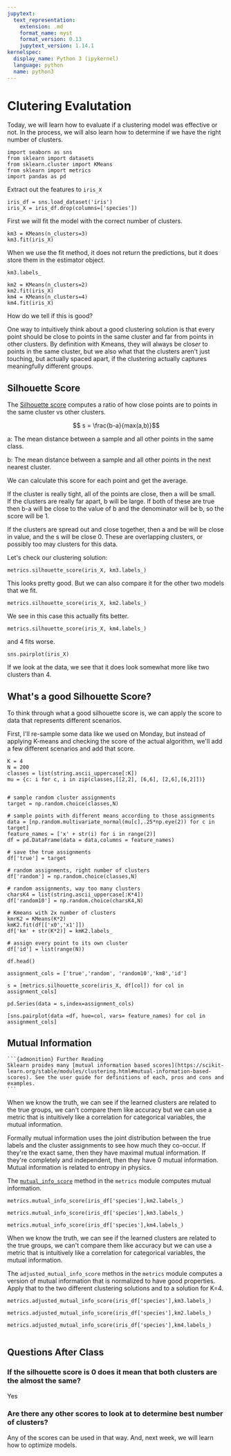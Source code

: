 ```yaml
---
jupytext:
  text_representation:
    extension: .md
    format_name: myst
    format_version: 0.13
    jupytext_version: 1.14.1
kernelspec:
  display_name: Python 3 (ipykernel)
  language: python
  name: python3
---
```


# Clutering Evalutation


Today, we will learn how to  evaluate if a clustering model was effective or not.  In the process, we will also learn how to determine if we have the right number of clusters.


```{code-cell} ipython3
import seaborn as sns
from sklearn import datasets
from sklearn.cluster import KMeans
from sklearn import metrics
import pandas as pd
```

Extract out the features to `iris_X`

```{code-cell} ipython3
iris_df = sns.load_dataset('iris')
iris_X = iris_df.drop(columns=['species'])
```

First we will fit the model with the correct number of clusters.
```{code-cell} ipython3
km3 = KMeans(n_clusters=3)
km3.fit(iris_X)
```

When we use the fit method, it does not return the predictions, but it does store them in the estimator object.
```{code-cell} ipython3
km3.labels_
```

```{code-cell} ipython3
km2 = KMeans(n_clusters=2)
km2.fit(iris_X)
km4 = KMeans(n_clusters=4)
km4.fit(iris_X)
```

How do we tell if this is good?

One way to intuitively think about a good clustering solution is that every point should be close to points in the same cluster and far from points in other clusters. By definition with Kmeans, they will always be clos*er* to points in the same cluster, but we also what that the clusters aren't just touching, but actually spaced apart, if the clustering actually captures meaningfully different groups.

## Silhouette Score


The [Silhouette score](https://scikit-learn.org/stable/modules/generated/sklearn.metrics.silhouette_score.html) computes a ratio of how close points are to points in the same cluster vs other clusters.

$$ s = \frac{b-a}{max(a,b)}$$


a: The mean distance between a sample and all other points in the same class.


b: The mean distance between a sample and all other points in the next nearest cluster.

We can calculate this score for each point and get the average.

If the cluster is really tight, all of the points are close, then a will be small.  
If the clusters are really far apart, b will be large.
If both of these are true then b-a will be close to the value of b and the denominator will be b, so the score will be 1.

If the clusters are spread out and close together, then a and be will be close in value, and the s will be close 0. These are overlapping clusters, or possibly too may clusters for this data.



Let's check our clustering solution:

```{code-cell} ipython3
metrics.silhouette_score(iris_X, km3.labels_)
```

This looks pretty good. But we can also compare it for the other two models that we fit.

```{code-cell} ipython3
metrics.silhouette_score(iris_X, km2.labels_)
```

We see in this case this actually fits better.

```{code-cell} ipython3
metrics.silhouette_score(iris_X, km4.labels_)
```

and 4 fits worse.

```{code-cell} ipython3
sns.pairplot(iris_X)
```

If we look at the data, we see that it does look somewhat more like two clusters than 4.  



## What's a good Silhouette Score?

To think through what a good silhouette score is, we can apply the score to data that represents different scenarios.

First, I'll re-sample some data like we used on Monday, but instead of applying K-means and checking the score of the actual algorithm, we'll add a
few different scenarios and add that score.

```{code-cell} ipython3
K = 4
N = 200
classes = list(string.ascii_uppercase[:K])
mu = {c: i for c, i in zip(classes,[[2,2], [6,6], [2,6],[6,2]])}


# sample random cluster assignments
target = np.random.choice(classes,N)

# sample points with different means according to those assignments
data = [np.random.multivariate_normal(mu[c],.25*np.eye(2)) for c in target]
feature_names = ['x' + str(i) for i in range(2)]
df = pd.DataFrame(data = data,columns = feature_names)

# save the true assignments
df['true'] = target

# random assignments, right number of clusters
df['random'] = np.random.choice(classes,N)

# random assignments, way too many clusters
charsK4 = list(string.ascii_uppercase[:K*4])
df['random10'] = np.random.choice(charsK4,N)

# Kmeans with 2x number of clusters
kmrK2 = KMeans(K*2)
kmK2.fit(df[['x0','x1']])
df['km' + str(K*2)] = kmK2.labels_

# assign every point to its own cluster
df['id'] = list(range(N))

df.head()
```

```{code-cell} ipython3
assignment_cols = ['true','random', 'random10','km8','id']

s = [metrics.silhouette_score(iris_X, df[col]) for col in assignment_cols]

pd.Series(data = s,index=assignment_cols)
```


```{code-cell} ipython3
[sns.pairplot(data =df, hue=col, vars= feature_names) for col in assignment_cols]
```


## Mutual Information


````{margin}
```{admonition} Further Reading
Sklearn proides many [mutual information based scores](https://scikit-learn.org/stable/modules/clustering.html#mutual-information-based-scores). See the user guide for definitions of each, pros and cons and examples.
```
````
When we know the truth, we can see if the learned clusters are related to the true groups, we can't compare them like accuracy but we can use a metric that is intuitively like a correlation for categorical variables, the mutual information.

Formally mutual information uses the joint distribution between the true labels and the cluster assignments to see how much they co-occur.  If they're the exact same, then they have maximal mutual information.  If they're completely and independent, then they have 0 mutual information.
Mutual information is related to entropy in physics.

The [`mutual_info_score`](https://scikit-learn.org/stable/modules/generated/sklearn.metrics.mutual_info_score.html#sklearn.metrics.mutual_info_score) method in the `metrics` module computes mutual information.


```{code-cell} ipython3
metrics.mutual_info_score(iris_df['species'],km2.labels_)
```


```{code-cell} ipython3
metrics.mutual_info_score(iris_df['species'],km3.labels_)
```


```{code-cell} ipython3
metrics.mutual_info_score(iris_df['species'],km4.labels_)
```



When we know the truth, we can see if the learned clusters are related to the true groups, we can't compare them like accuracy but we can use a metric that is intuitively like a correlation for categorical variables, the mutual information.

The `adjusted_mutual_info_score` methos in the `metrics` module computes a version of mutual information that is normalized to have good properties. Apply that to the two different clustering solutions and to a solution for K=4.


```{code-cell} ipython3
metrics.adjusted_mutual_info_score(iris_df['species'],km3.labels_)
```

```{code-cell} ipython3
metrics.adjusted_mutual_info_score(iris_df['species'],km2.labels_)
```

```{code-cell} ipython3
metrics.adjusted_mutual_info_score(iris_df['species'],km4.labels_)
```

```{code-cell} ipython3

```

## Questions After Class

### If the silhouette score is 0 does it mean that both clusters are the almost the same?

Yes

### Are there any other scores to look at to determine best number of clusters?

Any of the scores can be used in that way.  And, next week, we will learn how to optimize models. 
